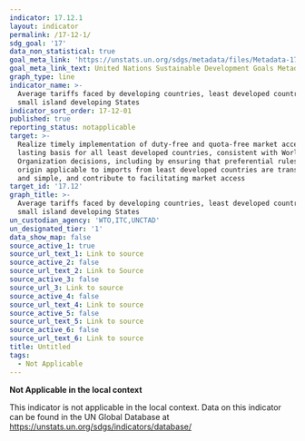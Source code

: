 ```yaml
---
indicator: 17.12.1
layout: indicator
permalink: /17-12-1/
sdg_goal: '17'
data_non_statistical: true
goal_meta_link: 'https://unstats.un.org/sdgs/metadata/files/Metadata-17-12-01.pdf'
goal_meta_link_text: United Nations Sustainable Development Goals Metadata (pdf 468kB)
graph_type: line
indicator_name: >-
  Average tariffs faced by developing countries, least developed countries and
  small island developing States
indicator_sort_order: 17-12-01
published: true
reporting_status: notapplicable
target: >-
  Realize timely implementation of duty-free and quota-free market access on a
  lasting basis for all least developed countries, consistent with World Trade
  Organization decisions, including by ensuring that preferential rules of
  origin applicable to imports from least developed countries are transparent
  and simple, and contribute to facilitating market access
target_id: '17.12'
graph_title: >-
  Average tariffs faced by developing countries, least developed countries and
  small island developing States
un_custodian_agency: 'WTO,ITC,UNCTAD'
un_designated_tier: '1'
data_show_map: false
source_active_1: true
source_url_text_1: Link to source
source_active_2: false
source_url_text_2: Link to Source
source_active_3: false
source_url_3: Link to source
source_active_4: false
source_url_text_4: Link to source
source_active_5: false
source_url_text_5: Link to source
source_active_6: false
source_url_text_6: Link to source
title: Untitled
tags:
  - Not Applicable
---
```

**Not Applicable in the local context**

This indicator is not applicable in the local context. Data on this indicator can be found in the UN Global Database at https://unstats.un.org/sdgs/indicators/database/
